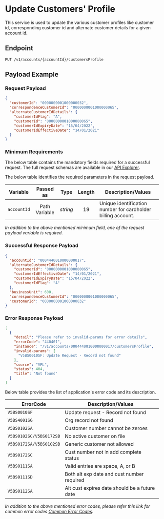 # Update Customers' Profile

This service is used to update the various customer profiles like customer id, corresponding customer id and alternate customer details for a given account id.
  
## Endpoint

`PUT /v1/accounts/{accountId}/customersProfile`

## Payload Example

### Request Payload

```json
{
  "customerId": "0000000001000000032",
  "correspondenceCustomerId": "0000000001000000065",
  "alternateCustomerIdDetails": {
    "customerIdFlag": "A",
    "customerId": "0000000001000000065",
    "customerIdExpiryDate": "15/04/2022",
    "customerIdEffectiveDate": "14/01/2021"
  }
}

```

### Minimum Requirements

The below table contains the mandatory fields required for a successful request. The full request schemas are available in our [API Explorer](../api/?type=put&path=/v1/accounts/{accountId}/customersProfile).

The below table identifies the required parameters in the request payload.

| Variable | Passed as | Type | Length | Description/Values |
| -------- | :-------: | :--: | :------------: | ------------------ |
| `accountId` | Path Variable | *string* | 19 | Unique identification number for cardholder billing account. | 

*In addition to the above mentioned minimum field, one of the request payload variable is required.*

### Successful Response Payload

```json
{
  "accountId": "0004440010000000017",
  "alternateCustomerIdDetails": {
    "customerId": "0000000001000000065",
    "customerIdEffectiveDate": "14/01/2021",
    "customerIdExpiryDate": "15/04/2022",
    "customerIdFlag": "A"
  },
  "businessUnit": 600,
  "correspondenceCustomerId": "0000000001000000065",
  "customerId": "0000000001000000032"
}
```

### Error Response Payload

```json
[
  {
    "detail": "Please refer to invalid-params for error details",
    "errorCode": "440401",
    "instance": "/v1/accounts/0004440010000000017/customersProfile",
    "invalid-params": [
      "V5BS0010SF: Update Request - Record not found"
    ],
    "source": "VPL",
    "status": 404,
    "title": "Not found"
  }
]
```

Below table provides the list of application's error code and its description.

| ErrorCode |  Description/Values |
| --------  | ------------------ |
| `V5BS0010SF` | Update request - Record not found |  
| `V5BS4001SG` | Org record not found |  
| `V5BS0102SA` | Customer number cannot be zeroes |   
| `V5BS0102SC/V5BS0172SB` | No active customer on file |    
| `V5BS0172SA/V5BS0102SB` | Generic customer not allowed |  
| `V5BS0172SC` | Cust number not in add complete status |  
| `V5BS0111SA` | Valid entries are space, A, or B |  
| `V5BS0111SD` | Both alt exp date and cust number required |  
| `V5BS0112SA` | Alt cust expires date should be a future date |  

*In addition to the above mentioned error codes, please refer this link for common error codes [Common Error Codes](?path=docs/Common_Error_Code.md).*